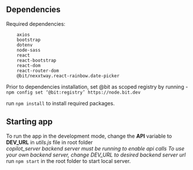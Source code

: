 ## Dependencies

Required dependencies:

```
    axios
    bootstrap
    dotenv
    node-sass
    react
    react-bootstrap
    react-dom
    react-router-dom
    @bit/nexxtway.react-rainbow.date-picker
```

Prior to dependencies installation, set @bit as scoped registry by running - <br/>
    `npm config set ‘@bit:registry’ https://node.bit.dev`

run `npm install` to install required packages.

## Starting app

To run the app in the development mode, change the **API** variable to **DEV_URL** in *utils.js* file in root folder<br/>
*copilot_server backend server must be running to enable api calls*
*To use your own backend server, change DEV_URL to desired backend server url*
run `npm start` in the root folder to start local server.

